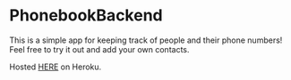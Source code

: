 # PhonebookBackend
This is a simple app for keeping track of people and their phone numbers! Feel free to try it out and add your own contacts.

Hosted [HERE](https://lit-anchorage-62996.herokuapp.com/) on Heroku.
